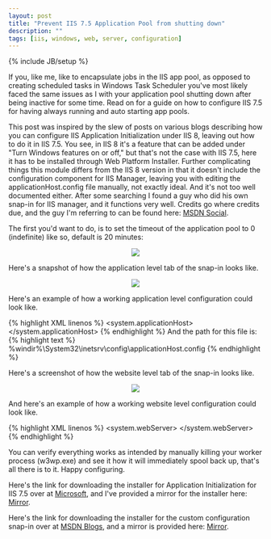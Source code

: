 ```yaml
---
layout: post
title: "Prevent IIS 7.5 Application Pool from shutting down"
description: ""
tags: [iis, windows, web, server, configuration]
---
```

{% include JB/setup %}

If you, like me, like to encapsulate jobs in the IIS app pool, as opposed to creating scheduled tasks in Windows Task Scheduler you've most likely faced the same issues as I with your application pool
shutting down after being inactive for some time. Read on for a guide on how to configure IIS 7.5 for having always running and auto starting app pools.

<!--more-->

This post was inspired by the slew of posts on various blogs describing how you can configure IIS Application Initialization under IIS 8, leaving out how to do it in IIS 7.5.
You see, in IIS 8 it's a feature that can be added under "Turn Windows features on or off," but that's not the case with IIS 7.5, here it has to be installed through Web Platform Installer. Further complicating things this module
differs from the IIS 8 version in that it doesn't include the configuration component for IIS Manager, leaving you with editing the applicationHost.config file manually, not exactly ideal. And it's not too well documented either.
After some searching I found a guy who did his own snap-in for IIS manager, and it functions very well. Credits go where credits due, and the guy I'm referring to can be found here: <a href="https://social.msdn.microsoft.com/profile/amehrot/" target="_blank">MSDN Social</a>.

The first you'd want to do, is to set the timeout of the application pool to 0 (indefinite) like so, default is 20 minutes:

<p style="text-align: center">
	<img src="{{ site.url }}/assets/images/Application Initialization 1.png" style="max-width: 100%" />
</p>

Here's a snapshot of how the application level tab of the snap-in looks like.

<p style="text-align: center">
	<img src="{{ site.url }}/assets/images/Application Initialization 2.png" style="max-width: 100%" />
</p>

Here's an example of how a working application level configuration could look like.

{% highlight XML linenos %}
<configuration>
	<system.applicationHost>
        <applicationPools>
            <add name="DefaultAppPool" autoStart="true" managedRuntimeVersion="v4.0" startMode="AlwaysRunning">
                <processModel identityType="ApplicationPoolIdentity" idleTimeout="00:00:00" />
            </add>
        </applicationPools>
	</system.applicationHost>
</configuration>
{% endhighlight %}
And the path for this file is:
{% highlight text %}
%windir%\System32\inetsrv\config\applicationHost.config
{% endhighlight %}

Here's a screenshot of how the website level tab of the snap-in looks like.

<p style="text-align: center">
	<img src="{{ site.url }}/assets/images/Application Initialization 3.png" style="max-width: 100%" />
</p>

And here's an example of how a working website level configuration could look like.

{% highlight XML linenos %}
<configuration>
	<system.webServer>
		<applicationInitialization remapManagedRequestsTo="" skipManagedModules="false" doAppInitAfterRestart="true">
			<add initializationPage="/" />
		</applicationInitialization>
	</system.webServer>
</configuration>
{% endhighlight %}

You can verify everything works as intended by manually killing your worker process (w3wp.exe) and see it how it will immediately spool back up, that's all there is to it. Happy configuring.

Here's the link for downloading the installer for Application Initialization for IIS 7.5 over at <a href="http://www.iis.net/downloads/microsoft/application-initialization" target="_blank">Microsoft</a>, and I've provided a mirror for the installer here: <a href="/assets/downloads/ApplicationInitialization.exe">Mirror</a>.

Here's the link for downloading the installer for the custom configuration snap-in over at <a href="http://blogs.msdn.com/b/amol/archive/2013/01/25/application-initialization-ui-for-iis-7-5.aspx" target="_blank">MSDN Blogs</a>, and a mirror is provided here: <a href="/assets/downloads/ApplicationInitializationInstaller_x64.zip">Mirror</a>.